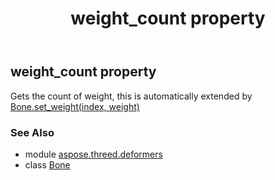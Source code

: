 ﻿---
title: weight_count property
second_title: Aspose.3D for Python via .NET API References
description: 
type: docs
weight: 140
url: /python-net/aspose.threed.deformers/bone/weight_count/
is_root: false
---

## weight_count property


Gets the count of weight, this is automatically extended by [Bone.set_weight(index, weight)](/3d/python-net/aspose.threed.deformers/bone/set_weight)

### See Also
* module [aspose.threed.deformers](../../)
* class [Bone](/3d/python-net/aspose.threed.deformers/bone)
